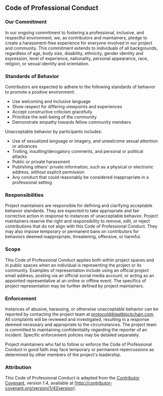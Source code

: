 ## Code of Professional Conduct

### Our Commitment

In our ongoing commitment to fostering a professional, inclusive, and respectful environment, we, as contributors and maintainers, pledge to create a harassment-free experience for everyone involved in our project and community. This commitment extends to individuals of all backgrounds, regardless of age, body size, disability, ethnicity, gender identity and expression, level of experience, nationality, personal appearance, race, religion, or sexual identity and orientation.

### Standards of Behavior

Contributors are expected to adhere to the following standards of behavior to promote a positive environment:

* Use welcoming and inclusive language
* Show respect for differing viewpoints and experiences
* Accept constructive criticism gracefully
* Prioritize the well-being of the community
* Demonstrate empathy towards fellow community members

Unacceptable behavior by participants includes:

* Use of sexualized language or imagery, and unwelcome sexual attention or advances
* Trolling, insulting/derogatory comments, and personal or political attacks
* Public or private harassment
* Publishing others' private information, such as a physical or electronic address, without explicit permission
* Any conduct that could reasonably be considered inappropriate in a professional setting

### Responsibilities

Project maintainers are responsible for defining and clarifying acceptable behavior standards. They are expected to take appropriate and fair corrective action in response to instances of unacceptable behavior. Project maintainers reserve the right and responsibility to remove, edit, or reject contributions that do not align with this Code of Professional Conduct. They may also impose temporary or permanent bans on contributors for behaviors deemed inappropriate, threatening, offensive, or harmful.

### Scope

This Code of Professional Conduct applies both within project spaces and in public spaces when an individual is representing the project or its community. Examples of representation include using an official project email address, posting via an official social media account, or acting as an appointed representative at an online or offline event. The specifics of project representation may be further defined by project maintainers.

### Enforcement

Instances of abusive, harassing, or otherwise unacceptable behavior can be reported by contacting the project team at protocol@blastblockchain.com. All complaints will be reviewed and investigated, resulting in a response deemed necessary and appropriate to the circumstances. The project team is committed to maintaining confidentiality regarding the reporter of an incident. Specific enforcement policies may be detailed separately.

Project maintainers who fail to follow or enforce the Code of Professional Conduct in good faith may face temporary or permanent repercussions as determined by other members of the project's leadership.

### Attribution

This Code of Professional Conduct is adapted from the [Contributor Covenant][homepage], version 1.4, available at [http://contributor-covenant.org/version/1/4][version].

[homepage]: http://contributor-covenant.org
[version]: http://contributor-covenant.org/version/1/4/